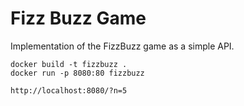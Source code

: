 # Fizz Buzz Game
Implementation of the FizzBuzz game as a simple API.

```
docker build -t fizzbuzz .
docker run -p 8080:80 fizzbuzz
```

```
http://localhost:8080/?n=5
```
